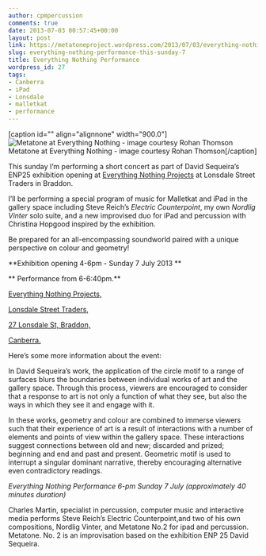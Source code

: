 ```yaml
---
author: cpmpercussion
comments: true
date: 2013-07-03 00:57:45+00:00
layout: post
link: https://metatoneproject.wordpress.com/2013/07/03/everything-nothing-performance-this-sunday-7/
slug: everything-nothing-performance-this-sunday-7
title: Everything Nothing Performance
wordpress_id: 27
tags:
- Canberra
- iPad
- Lonsdale
- malletkat
- performance
---
```


[caption id="" align="alignnone" width="900.0"]![Metatone at Everything Nothing - image courtesy Rohan Thomson](https://metatoneproject.files.wordpress.com/2013/07/8636a-img.jpg) Metatone at Everything Nothing - image courtesy Rohan Thomson[/caption] 
  



This sunday I’m performing a short concert as part of David Sequeira’s ENP25 exhibition opening at [Everything Nothing Projects](http://www.everythingnothingprojects.com/) at Lonsdale Street Traders in Braddon.

I’ll be performing a special program of music for Malletkat and iPad in the gallery space including Steve Reich’s _Electric Counterpoint_, my own _Nordlig Vinter_ solo suite, and a new improvised duo for iPad and percussion with Christina Hopgood inspired by the exhibition.

Be prepared for an all-encompassing soundworld paired with a unique perspective on colour and geometry! 

**Exhibition opening 4-6pm - Sunday 7 July 2013 **

**
Performance from 6-6:40pm.**

[Everything Nothing Projects, ](https://www.facebook.com/LonsdaleStreetTraders)

[
Lonsdale Street Traders, ](https://www.facebook.com/LonsdaleStreetTraders)

[
27 Lonsdale St, Braddon, ](https://www.facebook.com/LonsdaleStreetTraders)

[
Canberra.](https://www.facebook.com/LonsdaleStreetTraders)

Here’s some more information about the event:

In David Sequeira’s work, the application of the circle motif to a range of surfaces blurs the boundaries between individual works of art and the gallery space. Through this process, viewers are encouraged to consider that a response to art is not only a function of what they see, but also the ways in which they see it and engage with it.

In these works, geometry and colour are combined to immerse viewers such that their experience of art is a result of interactions with a number of elements and points of view within the gallery space. These interactions suggest connections between old and new; discarded and prized; beginning and end and past and present. Geometric motif is used to interrupt a singular dominant narrative, thereby encouraging alternative even contradictory readings.

_Everything Nothing Performance 6-pm Sunday 7 July (approximately 40 minutes duration)_


Charles Martin, specialist in percussion, computer music and interactive media performs Steve Reich’s Electric Counterpoint,and two of his own compositions, Nordlig Vinter, and Metatone No.2 for ipad and percussion. Metatone. No. 2 is an improvisation based on the exhibition ENP 25 David Sequeira.
